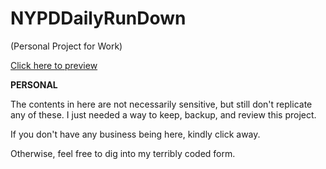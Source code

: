 # NYPDDailyRunDown
(Personal Project for Work)


[Click here to preview](https://doctorhammer.github.io/NYPDDailyRunDown/)


**PERSONAL**

The contents in here are not necessarily sensitive, but still don't replicate any of these.
I just needed a way to keep, backup, and review this project.

If you don't have any business being here, kindly click away.

Otherwise, feel free to dig into my terribly coded form.
